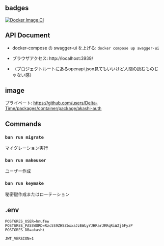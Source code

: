 ## badges

[![Docker Image CI](https://github.com/Delta-Time/Akashi/actions/workflows/docker-image.yml/badge.svg?branch=master)](https://github.com/Delta-Time/Akashi/actions/workflows/docker-image.yml)

## API Document

- docker-compose の swagger-ui を上げる: `docker compose up swagger-ui`
- ブラウザアクセス: http://localhost:3939/

- （プロジェクトルートにあるopenapi.json見てもいいけど人間の読むものじゃない感）

## image

プライベート:
https://github.com/users/Delta-Time/packages/container/package/akashi-auth

## Commands

### `bun run migrate`
マイグレーション実行

### `bun run makeuser`
ユーザー作成

### `bun run keymake`
秘密鍵作成またはローテーション

## .env
```
POSTGRES_USER=hnufew
POSTGRES_PASSWORD=Rzc5S9ZHSZbxxaJzEWLyYJHRarJRRqRiWZj6FyzP
POSTGRES_DB=akashi

JWT_VERSION=1
```
